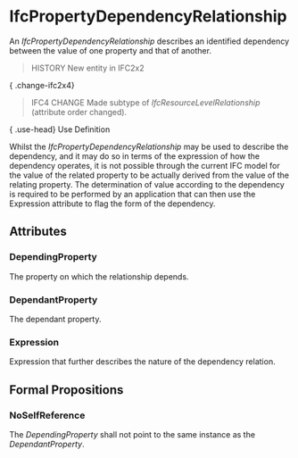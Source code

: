 # IfcPropertyDependencyRelationship

An _IfcPropertyDependencyRelationship_ describes an identified dependency between the value of one property and that of another.

> HISTORY  New entity in IFC2x2

{ .change-ifc2x4}
> IFC4 CHANGE  Made subtype of _IfcResourceLevelRelationship_ (attribute order changed).

{ .use-head}
Use Definition

Whilst the _IfcPropertyDependencyRelationship_ may be used to describe the dependency, and it may do so in terms of the expression of how the dependency operates, it is not possible through the current IFC model for the value of the related property to be actually derived from the value of the relating property. The determination of value according to the dependency is required to be performed by an application that can then use the Expression attribute to flag the form of the dependency.

## Attributes

### DependingProperty
The property on which the relationship depends.

### DependantProperty
The dependant property.

### Expression
Expression that further describes the nature of the dependency relation.

## Formal Propositions

### NoSelfReference
The _DependingProperty_ shall not point to the same instance as the _DependantProperty_.
